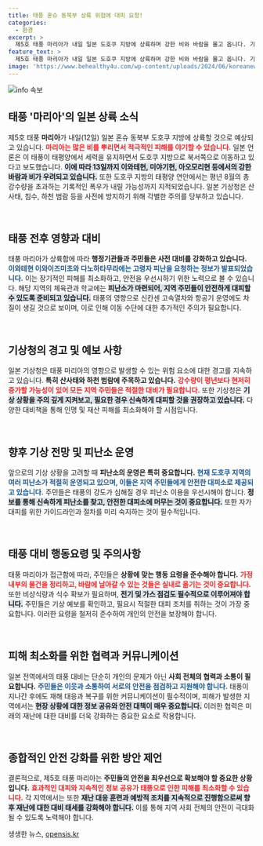 ```yaml
---
title: 태풍 혼슈 동북부 상륙 위험에 대피 요청!
categories:
  - 환경
excerpt: >
  제5호 태풍 마리아가 내일 일본 도호쿠 지방에 상륙하며 강한 비와 바람을 몰고 옵니다. 기상청은 산사태와 침수 가능성에 경고하며, 긴급 대피정보를 전했습니다. 일본 전역의 교통도 마비될 위기에 처했는데, 피해 상황은? 클릭해서 확인하세요!
feature_text: >
  제5호 태풍 마리아가 내일 일본 도호쿠 지방에 상륙하며 강한 비와 바람을 몰고 옵니다. 기상청은 산사태와 침수 가능성에 경고하며, 긴급 대피정보를 전했습니다. 일본 전역의 교통도 마비될 위기에 처했는데, 피해 상황은? 클릭해서 확인하세요!
image: 'https://www.behealthy4u.com/wp-content/uploads/2024/06/koreanews.jpg'
---
```


<p><img src="https://www.behealthy4u.com/wp-content/uploads/2024/06/koreanews.jpg" alt="info 속보" /></p>

<h2>태풍 '마리아'의 일본 상륙 소식</h2>

<p data-ke-size="size16">제5호 태풍 <b>마리아</b>가 내일(12일) 일본 혼슈 동북부 도호쿠 지방에 상륙할 것으로 예상되고 있습니다. <b><span style="color: #ee2323;">마리아는 많은 비를 뿌리면서 적극적인 피해를 야기할 수 있습니다.</span></b> 일본 언론은 이 태풍이 태평양에서 세력을 유지하면서 도호쿠 지방으로 북서쪽으로 이동하고 있다고 보도했습니다. <b><span style="background-color: #21538527;">이에 따라 13일까지 이와테현, 미야기현, 아오모리현 등에서의 강한 바람과 비가 우려되고 있습니다.</span></b> 또한 도호쿠 지방의 태평양 연안에서는 평년 8월의 총 강수량을 초과하는 기록적인 폭우가 내릴 가능성까지 지적되었습니다. 일본 기상청은 산사태, 침수, 하천 범람 등을 사전에 방지하기 위해 각별한 주의를 당부하고 있습니다.</p>

<p data-ke-size="size16">&nbsp;</p>

<h2>태풍 전후 영향과 대비</h2>

<p data-ke-size="size16">태풍 마리아가 상륙함에 따라 <b>행정기관들과 주민들은 사전 대비를 강화하고 있습니다.</b> <b><span style="color: #1a5490;">이와테현 이와이즈미초와 다노하타무라에는 고령자 피난을 요청하는 정보가 발표되었습니다.</span></b> 이는 장기적인 피해를 최소화하고, 안전을 우선시하기 위한 노력으로 볼 수 있습니다. 해당 지역의 체육관과 학교에는 <b><span style="background-color: #21538527;">피난소가 마련되어, 지역 주민들이 안전하게 대피할 수 있도록 준비되고 있습니다.</span></b> 태풍의 영향으로 신칸센 고속열차와 항공기 운영에도 차질이 생길 것으로 보이며, 이로 인해 이동 수단에 대한 추가적인 주의가 필요합니다.</p>

<p data-ke-size="size16">&nbsp;</p>

<h2>기상청의 경고 및 예보 사항</h2>

<p data-ke-size="size16">일본 기상청은 태풍 마리아의 영향으로 발생할 수 있는 위험 요소에 대한 경고를 지속하고 있습니다. <b>특히 산사태와 하천 범람에 주목하고 있습니다.</b> <b><span style="color: #ee2323;">강수량이 평년보다 현저히 증가할 가능성이 있어 모든 지역 주민들은 적절한 대비가 필요합니다.</span></b> 또한 기상청은 <b><span style="background-color: #21538527;">기상 상황을 주의 깊게 지켜보고, 필요한 경우 신속하게 대피할 것을 권장하고 있습니다.</span></b> 다양한 대비책을 통해 인명 및 재산 피해를 최소화해야 할 시점입니다.</p>

<p data-ke-size="size16">&nbsp;</p>

<h2>향후 기상 전망 및 피난소 운영</h2>

<p data-ke-size="size16">앞으로의 기상 상황을 고려할 때 <b>피난소의 운영은 특히 중요합니다.</b> <b><span style="color: #1a5490;">현재 도호쿠 지역의 여러 피난소가 적절히 운영되고 있으며, 이들은 지역 주민들에게 안전한 대피소로 제공되고 있습니다.</span></b> 주민들은 태풍의 강도가 심해질 경우 피난소 이용을 우선시해야 합니다. <b><span style="background-color: #21538527;">정보를 통해 신속하게 피난소를 찾고, 안전한 대피소에 머무는 것이 중요합니다.</span></b> 또한 자가 대피를 위한 가이드라인과 절차를 미리 숙지하는 것이 필수적입니다.</p>

<p data-ke-size="size16">&nbsp;</p>

<h2>태풍 대비 행동요령 및 주의사항</h2>

<p data-ke-size="size16">태풍 마리아가 접근함에 따라, 주민들은 <b>상황에 맞는 행동 요령을 준수해야 합니다.</b> <b><span style="color: #ee2323;">가정 내부의 물건을 정리하고, 바람에 날아갈 수 있는 것들은 실내로 옮기는 것이 중요합니다.</span></b> 또한 비상식량과 식수 확보가 필요하며, <b><span style="background-color: #21538527;">전기 및 가스 점검도 필수적으로 이루어져야 합니다.</span></b> 주민들은 기상 예보를 확인하고, 필요시 적절한 대피 조치를 취하는 것이 가장 중요합니다. 이러한 요령을 철저히 준수하여 개인의 안전을 보장해야 합니다.</p>

<p data-ke-size="size16">&nbsp;</p>

<h2>피해 최소화를 위한 협력과 커뮤니케이션</h2>

<p data-ke-size="size16">일본 전역에서의 태풍 대비는 단순히 개인의 문제가 아닌 <b>사회 전체의 협력과 소통이 필요합니다.</b> <b><span style="color: #1a5490;">주민들은 이웃과 소통하여 서로의 안전을 점검하고 지원해야 합니다.</span></b> 태풍이 지나간 후에도 재해 대응과 복구를 위한 커뮤니케이션이 필수적이며, 피해가 발생한 지역에서는 <b><span style="background-color: #21538527;">현장 상황에 대한 정보 공유와 안전 대책이 매우 중요합니다.</span></b> 이러한 협력은 미래의 재난에 대한 대비를 더욱 강화하는 중요한 요소로 작용합니다.</p>

<p data-ke-size="size16">&nbsp;</p>

<h2>종합적인 안전 강화를 위한 방안 제언</h2>

<p data-ke-size="size16">결론적으로, 제5호 태풍 마리아는 <b>주민들의 안전을 최우선으로 확보해야 할 중요한 상황입니다.</b> <b><span style="color: #ee2323;">효과적인 대피와 지속적인 정보 공유가 태풍으로 인한 피해를 최소화할 수 있습니다.</span></b> 각 지역에서는 또한 <b><span style="background-color: #21538527;">재난 대응 훈련과 예방적 조치를 지속적으로 진행함으로써 향후 재난에 대한 대비 태세를 강화해야 합니다.</span></b> 이를 통해 지역 사회 전체의 안전이 극대화될 수 있도록 노력해야 합니다.</p>
생생한 뉴스, <a href="https://opensis.kr" rel="dofollow">opensis.kr</a>



